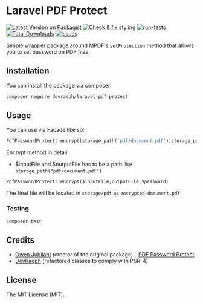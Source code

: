 # Laravel PDF Protect

[![Latest Version on Packagist](https://img.shields.io/packagist/v/devraeph/laravel-pdf-protect.svg?style=flat-square)](https://packagist.org/packages/devraeph/laravel-pdf-protect)
[![Check & fix styling](https://github.com/DevRaeph/laravel-pdf-protect/actions/workflows/php-cs-fixer.yml/badge.svg)](https://github.com/DevRaeph/laravel-pdf-protect/actions/workflows/php-cs-fixer.yml)
[![run-tests](https://github.com/DevRaeph/laravel-pdf-protect/actions/workflows/run-tests.yml/badge.svg)](https://github.com/DevRaeph/laravel-pdf-protect/actions/workflows/run-tests.yml)
[![Total Downloads](https://img.shields.io/packagist/dt/devraeph/laravel-pdf-protect.svg?style=flat-square)](https://packagist.org/packages/devraeph/laravel-pdf-protect)
[![Issues]](https://github.com/DevRaeph/laravel-pdf-protect/issues)

Simple wrapper package around MPDF's `setProtection` method that allows you to set password on PDF files.

## Installation

You can install the package via composer:

```bash
composer require devraeph/laravel-pdf-protect
```

## Usage

You can use via Facade like so:

```php
PdfPasswordProtect::encrypt(storage_path('pdf/document.pdf'),storage_path('pdf/'.'encrypted-documented.pdf'),'janedoe');
```
Encrypt method in detail
* $inputFile and $outputFile has to be a path like `storage_path("pdf/document.pdf")`
```
PdfPasswordProtect::encrypt($inputFile,outputFile,$password)
```

The final file will be located in `storage/pdf` as `encrypted-document.pdf`

### Testing

```bash
composer test
```

## Credits

- [Owen Jubilant](https://github.com/Owen-oj) (creator of the original package) - [PDF Password Protect](https://github.com/Owen-oj/pdf-password-protect)
- [DevRaeph](https://github.com/devraeph) (refactored classes to comply with PSR-4)

## License
The MIT License (MIT).

[Issues]: https://img.shields.io/github/issues/DevRaeph/laravel-pdf-protect
